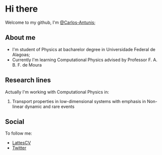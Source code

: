 # Hi there

Welcome to my github, I'm [@Carlos-Antunis](https://github.com/Carlos-Antunis);

## About me

- I'm student of Physics at bacharelor degree in Universidade Federal de Alagoas;
- Currently I'm learning Computational Physics advised by Professor F. A. B. F. de Moura

## Research lines

Actually I'm working with Computational Physics in:

1. Transport properties in low-dimensional systems with emphasis in Non-linear dynamic and rare events

## Social

To follow me:

- [LattesCV](http://lattes.cnpq.br/2932038471929012)
- [Twitter](https://twitter.com/Carlos_Antunis/)

<!--  
- [My Web Page](https://github.com/Carlos-Antunis)
-->
